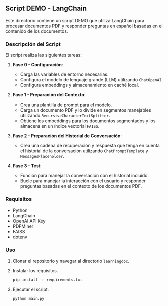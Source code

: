 ## Script DEMO - LangChain

Este directorio contiene un script DEMO que utiliza LangChain para procesar documentos PDF y responder preguntas en español basadas en el contenido de los documentos.

### Descripción del Script

El script realiza las siguientes tareas:

1. **Fase 0 - Configuración**:
    - Carga las variables de entorno necesarias.
    - Configura el modelo de lenguaje grande (LLM) utilizando `ChatOpenAI`.
    - Configura embeddings y almacenamiento en caché local.

2. **Fase 1 - Preparación del Contexto**:
    - Crea una plantilla de prompt para el modelo.
    - Carga un documento PDF y lo divide en segmentos manejables utilizando `RecursiveCharacterTextSplitter`.
    - Obtiene los embeddings para los documentos segmentados y los almacena en un índice vectorial `FAISS`.

3. **Fase 2 - Preparación del Historial de Conversación**:
    - Crea una cadena de recuperación y respuesta que tenga en cuenta el historial de la conversación utilizando `ChatPromptTemplate` y `MessagesPlaceholder`.

4. **Fase 3 - Test**:
    - Función para manejar la conversación con el historial incluido.
    - Bucle para manejar la interacción con el usuario y responder preguntas basadas en el contexto de los documentos PDF.

### Requisitos

- Python
- LangChain
- OpenAI API Key
- PDFMiner
- FAISS
- dotenv

### Uso

1. Clonar el repositorio y navegar al directorio `learningdoc`.
2. Instalar los requisitos.
    
    ```sh
    pip install -r requirements.txt
    ```

3. Ejecutar el script.

    ```sh
    python main.py
    ```